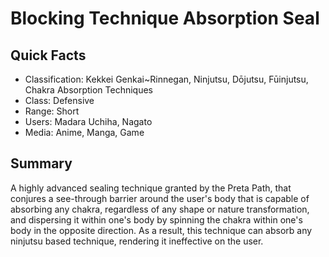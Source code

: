 # Blocking Technique Absorption Seal

## Quick Facts
- Classification: Kekkei Genkai~Rinnegan, Ninjutsu, Dōjutsu, Fūinjutsu, Chakra Absorption Techniques
- Class: Defensive
- Range: Short
- Users: Madara Uchiha, Nagato<!-- Do not add Sasuke -->
- Media: Anime, Manga, Game

## Summary
A highly advanced sealing technique granted by the Preta Path, that conjures a see-through barrier around the user's body that is capable of absorbing any chakra, regardless of any shape or nature transformation, and dispersing it within one's body by spinning the chakra within one's body in the opposite direction. As a result, this technique can absorb any ninjutsu based technique, rendering it ineffective on the user.
